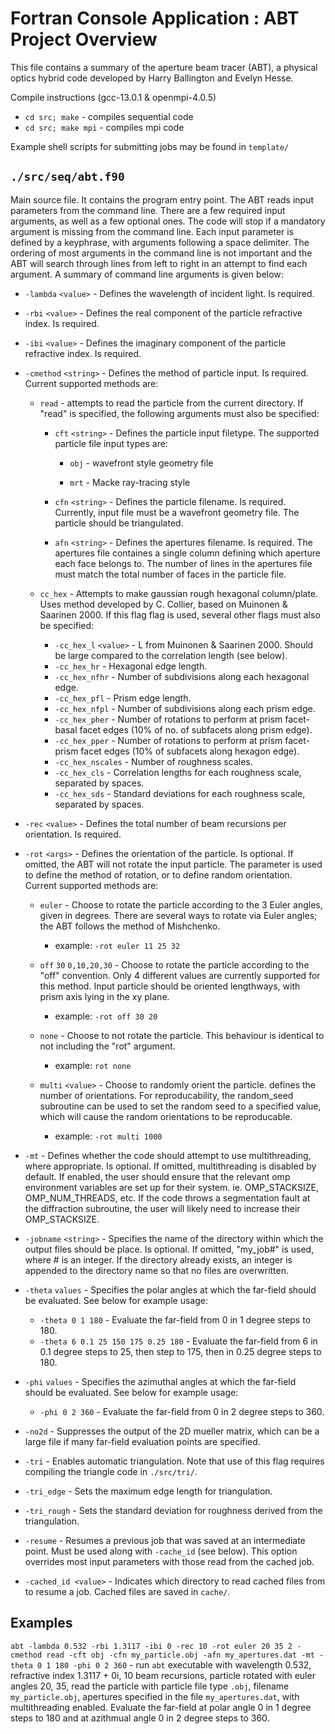 # Fortran Console Application : ABT Project Overview

This file contains a summary of the aperture beam tracer (ABT), a physical optics hybrid code developed by Harry Ballington and Evelyn Hesse.

Compile instructions (gcc-13.0.1 & openmpi-4.0.5)

- `cd src; make` - compiles sequential code
- `cd src; make mpi` - compiles mpi code

Example shell scripts for submitting jobs may be found in `template/`

## `./src/seq/abt.f90`

Main source file. It contains the program entry point. The ABT reads input parameters from the command line. There are a few required input arguments, as well as a few optional ones. The code will stop if a mandatory argument is missing from the command line. Each input parameter is defined by a keyphrase, with arguments following a space delimiter. The ordering of most arguments in the command line is not important and the ABT will search through lines from left to right in an attempt to find each argument. A summary of command line arguments is given below:

- `-lambda` `<value>` - Defines the wavelength of incident light. Is required.

- `-rbi` `<value>` - Defines the real component of the particle refractive index. Is required.

- `-ibi` `<value>` - Defines the imaginary component of the particle refractive index. Is required.

- `-cmethod` `<string>` - Defines the method of particle input. Is required. Current supported methods are:

    - `read` - attempts to read the particle from the current directory. If "read" is specified, the following arguments must also be specified:
    
        - `cft` `<string>` - Defines the particle input filetype. The supported particle file input types are:
        
            - `obj` - wavefront style geometry file
        
            - `mrt` - Macke ray-tracing style
        
        - `cfn` `<string>` - Defines the particle filename. Is required. Currently, input file must be a wavefront geometry file. The particle should be triangulated.
    
        - `afn` `<string>` - Defines the apertures filename. Is required. The apertures file containes a single column defining which aperture each face belongs to. The number of lines in the apertures file must match the total number of faces in the particle file.
    
    - `cc_hex` - Attempts to make gaussian rough hexagonal column/plate. Uses method developed by C. Collier, based on Muinonen & Saarinen 2000. If this flag flag is used, several other flags must also be specified:
        - `-cc_hex_l` `<value>` - L from Muinonen & Saarinen 2000. Should be large compared to the correlation length (see below).
        - `-cc_hex_hr` - Hexagonal edge length.
        - `-cc_hex_nfhr` - Number of subdivisions along each hexagonal edge.
        - `-cc_hex_pfl` - Prism edge length.
        - `-cc_hex_nfpl` - Number of subdivisions along each prism edge.
        - `-cc_hex_pher` - Number of rotations to perform at prism facet-basal facet edges (10% of no. of subfacets along prism edge).
        - `-cc_hex_pper` - Number of rotations to perform at prism facet-prism facet edges (10% of subfacets along hexagon edge).
        - `-cc_hex_nscales` - Number of roughness scales.
        - `-cc_hex_cls` - Correlation lengths for each roughness scale, separated by spaces.
        - `-cc_hex_sds` - Standard deviations for each roughness scale, separated by spaces.

- `-rec` `<value>` - Defines the total number of beam recursions per orientation. Is required.

- `-rot` `<args>` - Defines the orientation of the particle. Is optional. If omitted, the ABT will not rotate the input particle. The <args> parameter is used to define the method of rotation, or to define random orientation. Current supported methods are:

    - `euler` <alpha> <beta> <gamma> - Choose to rotate the particle according to the 3 Euler angles, given in degrees. There are several ways to rotate via Euler angles; the ABT follows the method of Mishchenko.

        - example: `-rot euler 11 25 32`

    - `off` `30` `0,10,20,30` - Choose to rotate the particle according to the "off" convention. Only 4 different values are currently supported for this method. Input particle should be oriented lengthways, with prism axis lying in the xy plane.

        - example: `-rot off 30 20`

    - `none` - Choose to not rotate the particle. This behaviour is identical to not including the "rot" argument.

        - example: `rot none`

    - `multi` `<value>` - Choose to randomly orient the particle. <value> defines the number of orientations. For reproducability, the random_seed subroutine can be used to set the random seed to a specified value, which will cause the random orientations to be reproducable.

        - example: `-rot multi 1000`

- `-mt` - Defines whether the code should attempt to use multithreading, where appropriate. Is optional. If omitted, multithreading is disabled by default. If enabled, the user should ensure that the relevant omp environment variables are set up for their system. ie. OMP_STACKSIZE, OMP_NUM_THREADS, etc. If the code throws a segmentation fault at the diffraction subroutine, the user will likely need to increase their OMP_STACKSIZE.

- `-jobname` `<string>` - Specifies the name of the directory within which the output files should be place. Is optional. If omitted, "my_job#" is used, where # is an integer. If the directory already exists, an integer is appended to the directory name so that no files are overwritten.

- `-theta` `values` - Specifies the polar angles at which the far-field should be evaluated. See below for example usage:
    - `-theta 0 1 180` - Evaluate the far-field from 0 in 1 degree steps to 180.
    - `-theta 6 0.1 25 150 175 0.25 180` - Evaluate the far-field from 6 in 0.1 degree steps to 25, then step to 175, then in 0.25 degree steps to 180.

- `-phi` `values` - Specifies the azimuthal angles at which the far-field should be evaluated. See below for example usage:
    - `-phi 0 2 360` - Evaluate the far-field from 0 in 2 degree steps to 360.

- `-no2d` - Suppresses the output of the 2D mueller matrix, which can be a large file if many far-field evaluation points are specified.

- `-tri` - Enables automatic triangulation. Note that use of this flag requires compiling the triangle code in `./src/tri/`.

- `-tri_edge` - Sets the maximum edge length for triangulation.

- `-tri_rough` - Sets the standard deviation for roughness derived from the triangulation.

- `-resume` - Resumes a previous job that was saved at an intermediate point. Must be used along with `-cache_id` (see below). This option overrides most input parameters with those read from the cached job.
- `-cached_id <value>` - Indicates which directory to read cached files from to resume a job. Cached files are saved in `cache/`.

 ## Examples

 `abt -lambda 0.532 -rbi 1.3117 -ibi 0 -rec 10 -rot euler 20 35 2 -cmethod read -cft obj -cfn my_particle.obj -afn my_apertures.dat -mt -theta 0 1 180 -phi 0 2 360` - run `abt` executable with wavelength 0.532, refractive index 1.3117 + 0i, 10 beam recursions, particle rotated with euler angles 20, 35, read the particle with particle file type `.obj`, filename `my_particle.obj`, apertures specified in the file `my_apertures.dat`, with multithreading enabled. Evaluate the far-field at polar angle 0 in 1 degree steps to 180 and at azithmual angle 0 in 2 degree steps to 360.
